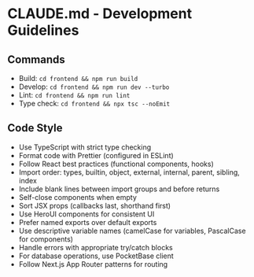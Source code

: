 # CLAUDE.md - Development Guidelines

## Commands
- Build: `cd frontend && npm run build`
- Develop: `cd frontend && npm run dev --turbo`
- Lint: `cd frontend && npm run lint`
- Type check: `cd frontend && npx tsc --noEmit`

## Code Style
- Use TypeScript with strict type checking
- Format code with Prettier (configured in ESLint)
- Follow React best practices (functional components, hooks)
- Import order: types, builtin, object, external, internal, parent, sibling, index
- Include blank lines between import groups and before returns
- Self-close components when empty
- Sort JSX props (callbacks last, shorthand first)
- Use HeroUI components for consistent UI
- Prefer named exports over default exports
- Use descriptive variable names (camelCase for variables, PascalCase for components)
- Handle errors with appropriate try/catch blocks
- For database operations, use PocketBase client
- Follow Next.js App Router patterns for routing
